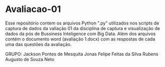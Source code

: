 # Avaliacao-01

Esse repositório contem os arquivos Python ".py"  utilizados nos scripts de captura de dados da valiação 01 da disciplina de captura e visualização de dados da pós de Bussiness Inteligence com Big Data.
Além dos arquivos contém o documento word (avaliação 1.docx) com as respostas de cada uma das questões da avaliação.


GRUPO:
 Jackson Pontes de Mesquita
 Jonas Felipe Feitas da Silva
 Rubens Augusto de Souza Neto
